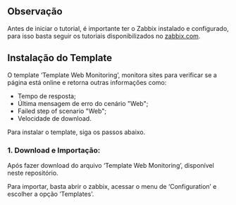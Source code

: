 ## Observação
Antes de iniciar o tutorial, é importante ter o Zabbix instalado e configurado, para isso basta seguir os tutoriais disponibilizados no [zabbix.com](https://www.zabbix.com/documentation/5.2/pt/manual/installation/instal).

## Instalação do Template 

O template ‘Template Web Monitoring’, monitora sites para verificar se a página está online e retorna outras informações como:

- Tempo de resposta;
- Última mensagem de erro do cenário "Web";
- Failed step of scenario "Web";
- Velocidade de download.

Para instalar o template, siga os passos abaixo. 

### **1. Download e Importação:**
Após fazer download do arquivo ‘Template Web Monitoring’, disponível neste repositório.


Para importar, basta abrir o zabbix, acessar o menu de ‘Configuration’ e escolher a opção ‘Templates’.
